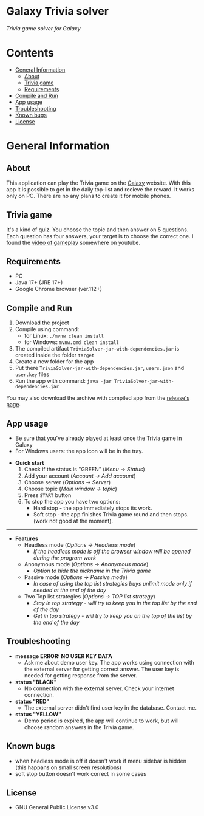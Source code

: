 # Galaxy Trivia solver
######  Trivia game solver for Galaxy



# Contents

<!-- START_TOC -->

* [General Information](#general-information)
    * [About](#about)
    * [Trivia game](#trivia-game)
    * [Requirements](#requirements)
* [Compile and Run](#compile-and-run)
* [App usage](#app-usage)
* [Troubleshooting](#troubleshooting)
* [Known bugs](#known-bugs)
* [License](#license)

<!-- END_TOC -->

# General Information


## About

This application can play the Trivia game on the [Galaxy](https://in-galaxy.com/en "Galaxy") website. With this app it is possible to get in the daily top-list and recieve the reward. It works only on PC. There are no any plans to create it for mobile phones.

## Trivia game

It's a kind of quiz. You choose the topic and then answer on 5 questions. Each question has four answers, your target is to choose the correct one. I found the [video of gameplay](https://www.youtube.com/watch?v=aHErRDo3Htc "video")  somewhere on youtube.

## Requirements

- PC
- Java 17+ (JRE 17+)
- Google Chrome browser (ver.112+)

## Compile and Run

1. Download the project
2. Compile using command:
	+ for Linux: `./mvnw clean install`
	+ for Windows: `mvnw.cmd clean install`
3. The compiled artifact `TriviaSolver-jar-with-dependencies.jar` is created inside the folder `target`
4. Create a new folder for the app
5. Put there `TriviaSolver-jar-with-dependencies.jar`, `users.json` and `user.key` files
6. Run the app with command: `java -jar TriviaSolver-jar-with-dependencies.jar`

You may also download the archive with compiled app from the [release's page](https://github.com/thevalidator/trivia-solver/releases). 

## App usage
- Be sure that you've already played at least once the Trivia game in Galaxy
- For Windows users: the app icon will be in the tray.

+ **Quick start**
	1) Check if the status is "GREEN" (*Menu -> Status*)
	2) Add your account (*Account -> Add account*)
	3) Choose server (*Options -> Server*)
	4) Choose topic (*Main window -> topic*)
	5) Press `START` button
	6) To stop the app you have two options:
		+ Hard stop - the app immediately stops its work. 
		+ Soft stop - the app finishes Trivia game round and then stops. (work not good at the moment).
------------

+ **Features**
	+ Headless mode (*Options -> Headless mode*)
		+ *If the headless mode is off the browser window will be opened during the program work*
	+ Anonymous mode (*Options -> Anonymous mode*)
		+ *Option to hide the nickname in the Trivia game*
	+ Passive mode (*Options -> Passive mode*)
		+ *In case of using the top list strategies buys unlimit mode only if needed at the end of the day*
	+ Two Top list strategies (*Options -> TOP list strategy*)
		+ *Stay in top strategy - will try to keep you in the top list by the end of the day*
		+ *Get in top strategy - will try to keep you on the top of the list by the end of the day*

## Troubleshooting

- **message ERROR: NO USER KEY DATA** 
	- Ask me about demo user  key. The app works using connection with the external server for getting correct answer. The user key is needed for getting response from the server.
- **status "BLACK"** 
	- No connection with the external server. Check your internet connection. 
- **status "RED"** 
	- The external server didn't find user key in the database. Contact me.
- **status "YELLOW"** 
	- Demo period is expired, the app will continue to work, but will choose random answers in the Trivia game.

## Known bugs

- when headless mode is off it doesn't work if menu sidebar is hidden (this happans on small screen resolutions)
- soft stop button doesn't work correct in some cases

## License
- GNU General Public License v3.0
